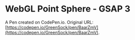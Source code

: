 # WebGL Point Sphere - GSAP 3

A Pen created on CodePen.io. Original URL: [https://codepen.io/GreenSock/pen/BaarZmV](https://codepen.io/GreenSock/pen/BaarZmV).

